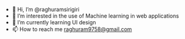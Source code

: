 - 👋 Hi, I’m @raghuramsirigiri
- 👀 I’m interested in the use of Machine learning in web applications
- 🌱 I’m currently learning UI design
- 📫 How to reach me raghuram9758@gmail.com

<!---
raghuramsirigiri/raghuramsirigiri is a ✨ special ✨ repository because its `README.md` (this file) appears on your GitHub profile.
You can click the Preview link to take a look at your changes.
--->
